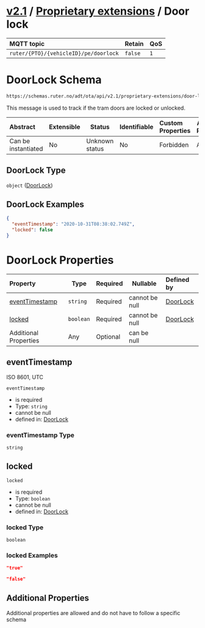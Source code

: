 # [v2.1](../../README.md) / [Proprietary extensions](README.md) / Door lock 
 
MQTT topic                                          | Retain   | QoS 
| :------------------------------------------------ | -------- | -------- |
```ruter/{PTO}/{vehicleID}/pe/doorlock```  | ```false``` | ```1```

# DoorLock Schema

```txt
https://schemas.ruter.no/adt/ota/api/v2.1/proprietary-extensions/door-lock.json
```

This message is used to track if the tram doors are locked or unlocked.


| Abstract            | Extensible | Status         | Identifiable | Custom Properties | Additional Properties | Access Restrictions | Defined In                                                                                  |
| :------------------ | ---------- | -------------- | ------------ | :---------------- | --------------------- | ------------------- | ------------------------------------------------------------------------------------------- |
| Can be instantiated | No         | Unknown status | No           | Forbidden         | Allowed               | none                | [door-lock.json](../../schema/proprietary-extensions/door-lock.json "open original schema") |

## DoorLock Type

`object` ([DoorLock](door-lock.md))

## DoorLock Examples

```json
{
  "eventTimestamp": "2020-10-31T08:38:02.749Z",
  "locked": false
}
```

# DoorLock Properties

| Property                          | Type      | Required | Nullable       | Defined by                                                                                                   |
| :-------------------------------- | --------- | -------- | -------------- | :----------------------------------------------------------------------------------------------------------- |
| [eventTimestamp](#eventtimestamp) | `string`  | Required | cannot be null | [DoorLock](door-lock-properties-eventtimestamp.md "\#/properties/eventTimestamp#/properties/eventTimestamp") |
| [locked](#locked)                 | `boolean` | Required | cannot be null | [DoorLock](door-lock-properties-locked.md "\#/properties/locked#/properties/locked")                         |
| Additional Properties             | Any       | Optional | can be null    |                                                                                                              |

## eventTimestamp

ISO 8601, UTC


`eventTimestamp`

-   is required
-   Type: `string`
-   cannot be null
-   defined in: [DoorLock](door-lock-properties-eventtimestamp.md "\#/properties/eventTimestamp#/properties/eventTimestamp")

### eventTimestamp Type

`string`

## locked




`locked`

-   is required
-   Type: `boolean`
-   cannot be null
-   defined in: [DoorLock](door-lock-properties-locked.md "\#/properties/locked#/properties/locked")

### locked Type

`boolean`

### locked Examples

```json
"true"
```

```json
"false"
```

## Additional Properties

Additional properties are allowed and do not have to follow a specific schema
